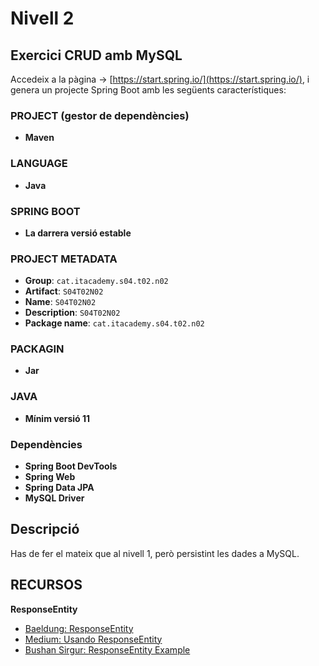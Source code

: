 # Nivell 2

## Exercici CRUD amb MySQL

Accedeix a la pàgina -> [https://start.spring.io/](https://start.spring.io/), i genera un projecte Spring Boot amb les següents característiques:

### PROJECT (gestor de dependències)

- **Maven**

### LANGUAGE

- **Java**

### SPRING BOOT

- **La darrera versió estable**

### PROJECT METADATA

- **Group**: `cat.itacademy.s04.t02.n02`
- **Artifact**: `S04T02N02`
- **Name**: `S04T02N02`
- **Description**: `S04T02N02`
- **Package name**: `cat.itacademy.s04.t02.n02`

### PACKAGIN

- **Jar**

### JAVA

- **Mínim versió 11**

### Dependències

- **Spring Boot DevTools**
- **Spring Web**
- **Spring Data JPA**
- **MySQL Driver**

## Descripció

Has de fer el mateix que al nivell 1, però persistint les dades a MySQL.

## RECURSOS

**ResponseEntity**

- [Baeldung: ResponseEntity](https://www.baeldung.com/spring-response-entity)
- [Medium: Usando ResponseEntity](https://medium.com/@sebastian.alejandro.hv/java-spring-usando-responseentity-ef327164d514)
- [Bushan Sirgur: ResponseEntity Example](https://bushansirgur.in/spring-responseentity-example/)
